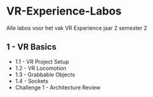 # VR-Experience-Labos
Alle labos voor het vak VR Experience jaar 2 semester 2
## 1 - VR Basics
- 1.1 - VR Project Setup
- 1.2 - VR Locomotion
- 1.3 - Grabbable Objects
- 1.4 - Sockets
- Challenge 1 - Architecture Review
